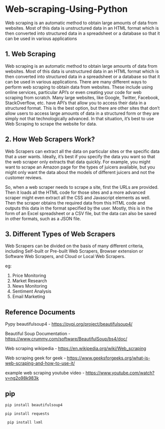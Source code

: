 # Web-scraping-Using-Python
Web scraping is an automatic method to obtain large amounts of data from websites. Most of this data is unstructured data in an HTML format which is then converted into structured data in a spreadsheet or a database so that it can be used in various applications

## 1. Web Scraping

 Web scraping is an automatic method to obtain large amounts of data from websites. Most of this data is unstructured 
data in an HTML format which is then converted into structured data in a spreadsheet 
or a database so that it can be used in various applications. There are many different ways to perform web scraping to 
obtain data from websites. These include using online services, particular API’s or even creating your code for web 
scraping from scratch. Many large websites, like Google, Twitter, Facebook, StackOverflow, etc. have API’s that allow
you to access their data in a structured format. This is the best option, but there are other sites that don’t allow
users to access large amounts of data in a structured form or they are simply not that technologically advanced.
In that situation, it’s best to use Web Scraping to scrape the website for data.

## 2. How  Web Scrapers Work?
Web Scrapers can extract all the data on particular sites or the specific data that a user wants. Ideally,
 it’s best if you specify the data you want so that the web scraper only extracts that data quickly. For 
 example, you might want to scrape an Amazon page for the types of juicers available, but you might only 
 want the data about the models of different juicers and not the customer reviews. 

So, when a web scraper needs to scrape a site, first the URLs are provided. Then it loads all the HTML code 
for those sites and a more advanced scraper might even extract all the CSS and Javascript elements as well. 
Then the scraper obtains the required data from this HTML code and outputs this data in the format specified 
by the user. Mostly, this is in the form of an Excel spreadsheet or a CSV file, but the data can also be saved 
in other formats, such as a JSON file.


## 3. Different Types of Web Scrapers
Web Scrapers can be divided on the basis of many different criteria, including Self-built or Pre-built Web Scrapers,
 Browser extension or Software Web Scrapers, and Cloud or Local Web Scrapers.

eg:
  1. Price Monitoring
  2. Market Research
  3. News Monitoring
  4. Sentiment Analysis
  5. Email Marketing

## Reference Documents

Pypy beautifulsoup4 -  https://pypi.org/project/beautifulsoup4/

Beautiful Soup Documentation - https://www.crummy.com/software/BeautifulSoup/bs4/doc/

Web scraping wikipedia - https://en.wikipedia.org/wiki/Web_scraping

Web scraping geek for geek - https://www.geeksforgeeks.org/what-is-web-scraping-and-how-to-use-it/

example web scraping youtube video - https://www.youtube.com/watch?v=ng2o98k983k


## pip
``` pip install beautifulsoup4 ```

``` pip install requests ```

```  pip install lxml  ```
